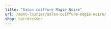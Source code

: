 ```yaml
---
title: "Salon coiffure Magie Noire"
url: /mont-laurier/salon-coiffure-magie-noire/
shop: hairdresser
---
```

